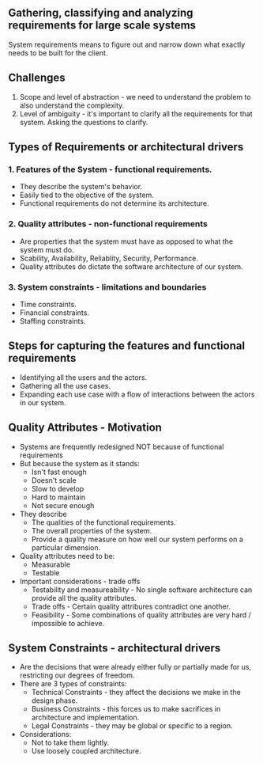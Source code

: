 ## Gathering, classifying and analyzing requirements for large scale systems

System requirements means to figure out and narrow down what exactly needs to be built for the client.

## Challenges
1. Scope and level of abstraction - we need to understand the problem to also understand the complexity.
2. Level of ambiguity - it's important to clarify all the requirements for that system. Asking the questions to clarify.

## Types of Requirements or architectural drivers
### 1. Features of the System - functional requirements.
   - They describe the system's behavior. 
   - Easily tied to the objective of the system.
   - Functional requirements do not determine its architecture.
### 2. Quality attributes - non-functional requirements
   - Are properties that the system must have as opposed to what the system must do.
   - Scability, Availability, Reliablity, Security, Performance.
   - Quality attributes do dictate the software architecture of our system.
### 3. System constraints - limitations and boundaries
  - Time constraints.
  - Financial constraints.
  - Staffing constraints.

## Steps for capturing the features and functional requirements
   - Identifying all the users and the actors.
   - Gathering all the use cases.
   - Expanding each use case with a flow of interactions between the actors in our system.

## Quality Attributes - Motivation
   - Systems are frequently redesigned NOT because of functional requirements
   - But because the system as it stands:
      -    Isn't fast enough
      -    Doesn't scale
      -    Slow to develop
      -    Hard to maintain
      -    Not secure enough
   - They describe
      - The qualities of the functional requirements.
      - The overall properties of the system.
      - Provide a quality measure on how well our system performs on a particular dimension.
   - Quality attributes need to be:
      - Measurable
      - Testable
   - Important considerations - trade offs
      - Testability and measureability - No single software architecture can provide all the quality attributes.
      - Trade offs - Certain quality attribures contradict one another.
      - Feasibility - Some combinations of quality attributes are very hard / impossible to achieve.
    
## System Constraints - architectural drivers
   - Are the decisions that were already either fully or partially made for us, restricting our degrees of freedom.
   - There are 3 types of constraints:
      - Technical Constraints - they affect the decisions we make in the design phase.
      - Business Constraints - this forces us to make sacrifices in architecture and implementation.
      - Legal Constraints - they may be global or specific to a region.
   - Considerations:
      - Not to take them lightly.
      - Use loosely coupled architecture.     
